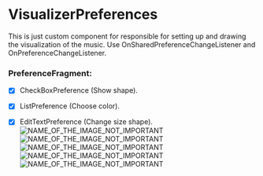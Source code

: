 # VisualizerPreferences
This is just custom component for responsible for setting up and drawing the visualization of the music. Use OnSharedPreferenceChangeListener and OnPreferenceChangeListener.
### PreferenceFragment:
- [x] CheckBoxPreference (Show shape).
- [x] ListPreference (Choose color).
- [x] EditTextPreference (Change size shape).
![NAME_OF_THE_IMAGE_NOT_IMPORTANT](https://github.com/emulatalk1/VisualizerPreferences/blob/master/1.png)
![NAME_OF_THE_IMAGE_NOT_IMPORTANT](https://github.com/emulatalk1/VisualizerPreferences/blob/master/2.png)
![NAME_OF_THE_IMAGE_NOT_IMPORTANT](https://github.com/emulatalk1/VisualizerPreferences/blob/master/3.png)
![NAME_OF_THE_IMAGE_NOT_IMPORTANT](https://github.com/emulatalk1/VisualizerPreferences/blob/master/4.png)
![NAME_OF_THE_IMAGE_NOT_IMPORTANT](https://github.com/emulatalk1/VisualizerPreferences/blob/master/5.png)

